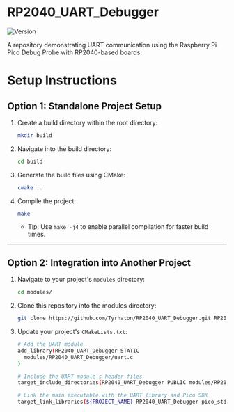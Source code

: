 # RP2040_UART_Debugger
![Version](https://img.shields.io/badge/version-1.0.0-green.svg)

A repository demonstrating UART communication using the Raspberry Pi Pico Debug Probe with RP2040-based boards. 

# Setup Instructions

## Option 1: Standalone Project Setup

1. Create a build directory within the root directory:
   ```bash
   mkdir build
   ```

2. Navigate into the build directory:
   ```bash
   cd build
   ```

3. Generate the build files using CMake:
   ```bash
   cmake ..
   ```

4. Compile the project:
   ```bash
   make
   ```
   * Tip: Use `make -j4` to enable parallel compilation for faster build times.

---

## Option 2: Integration into Another Project

1. Navigate to your project's `modules` directory:
   ```bash
   cd modules/
   ```

2. Clone this repository into the modules directory:
   ```bash
   git clone https://github.com/Tyrhaton/RP2040_UART_Debugger.git RP2040_UART_Debugger
   ```
3. Update your project's `CMakeLists.txt`:
   ```bash
   # Add the UART module
   add_library(RP2040_UART_Debugger STATIC
     modules/RP2040_UART_Debugger/uart.c
   )

   # Include the UART module's header files
   target_include_directories(RP2040_UART_Debugger PUBLIC modules/RP2040_UART_Debugger)

   # Link the main executable with the UART library and Pico SDK
   target_link_libraries(${PROJECT_NAME} RP2040_UART_Debugger pico_stdlib)
    ```